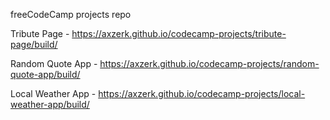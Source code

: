 freeCodeCamp projects repo

Tribute Page - https://axzerk.github.io/codecamp-projects/tribute-page/build/

Random Quote App - https://axzerk.github.io/codecamp-projects/random-quote-app/build/

Local Weather App - https://axzerk.github.io/codecamp-projects/local-weather-app/build/
